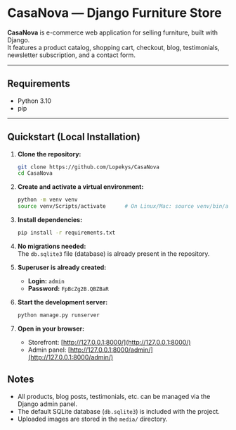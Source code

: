 # CasaNova — Django Furniture Store

**CasaNova** is e-commerce web application for selling furniture, built with Django.  
It features a product catalog, shopping cart, checkout, blog, testimonials, newsletter subscription, and a contact form.

---

## Requirements

- Python 3.10  
- pip

---

## Quickstart (Local Installation)

1. **Clone the repository:**
    ```bash
    git clone https://github.com/Lopekys/CasaNova
    cd CasaNova
    ```

2. **Create and activate a virtual environment:**
    ```bash
    python -m venv venv
    source venv/Scripts/activate      # On Linux/Mac: source venv/bin/activate
    ```

3. **Install dependencies:**
    ```bash
    pip install -r requirements.txt
    ```

4. **No migrations needed:**  
   The `db.sqlite3` file (database) is already present in the repository.

5. **Superuser is already created:**  
   - **Login:** `admin`  
   - **Password:** `FpBcZg2B.QBZBaR`

6. **Start the development server:**
    ```bash
    python manage.py runserver
    ```

7. **Open in your browser:**  
   - Storefront: [http://127.0.0.1:8000/](http://127.0.0.1:8000/)
   - Admin panel: [http://127.0.0.1:8000/admin/](http://127.0.0.1:8000/admin/)

## Notes

- All products, blog posts, testimonials, etc. can be managed via the Django admin panel.
- The default SQLite database (`db.sqlite3`) is included with the project.
- Uploaded images are stored in the `media/` directory.